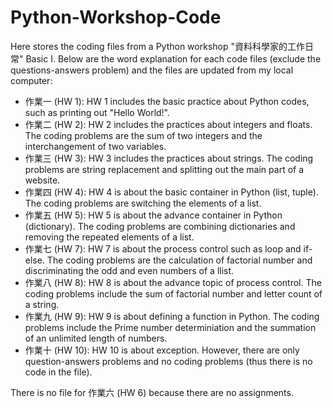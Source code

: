 # Python-Workshop-Code
Here stores the coding files from a Python workshop "資料科學家的工作日常" Basic I. Below are the word explanation for each code files (exclude the questions-answers problem) and the files are updated from my local computer:

* 作業一 (HW 1): HW 1 includes the basic practice about Python codes, such as printing out "Hello World!".
* 作業二 (HW 2): HW 2 includes the practices about integers and floats. The coding problems are the sum of two integers and the interchangement of two variables.
* 作業三 (HW 3): HW 3 includes the practices about strings. The coding problems are string replacement and splitting out the main part of a website.
* 作業四 (HW 4): HW 4 is about the basic container in Python (list, tuple). The coding problems are switching the elements of a list.
* 作業五 (HW 5): HW 5 is about the advance container in Python (dictionary). The coding problems are combining dictionaries and removing the repeated elements of a list.
* 作業七 (HW 7): HW 7 is about the process control such as loop and if-else. The coding problems are the calculation of factorial number and discriminating the odd and even numbers of a llist.
* 作業八 (HW 8): HW 8 is about the advance topic of process control. The coding problems include the sum of factorial number and letter count of a string.
* 作業九 (HW 9): HW 9 is about defining a function in Python. The coding problems include the Prime number determiniation and the summation of an unlimited length of numbers.
* 作業十 (HW 10): HW 10 is about exception. However, there are only question-answers problems and no coding problems (thus there is no code in the file).

There is no file for 作業六 (HW 6) because there are no assignments.
